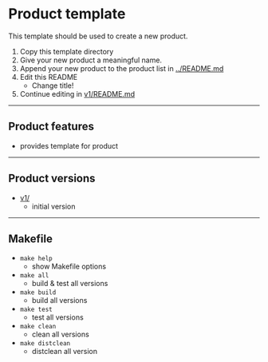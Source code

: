 <!-- Product <TITLE> -->
# Product template

<!-- SHORT DESCRIPTION -->
This template should be used to create a new product.
1. Copy this template directory
2. Give your new product a meaningful name.
3. Append your new product to the product list in [../README.md](../README.md)
4. Edit this README
   - Change title!
5. Continue editing in [v1/README.md](./v1/README.md)

---
## Product features
<!-- LIST OF FEATURES -->
- provides template for product

---
## Product versions
<!-- PLEASE LIST ALL VERSIONS OF YOUR PART    -->
<!-- INCLUDING A SHORT DESCRIPTION OF CHANGES -->
<!-- LATEST VERSION SHOULD BE ON TOP!         -->
- [v1/](./v1/)
  - initial version

---
## Makefile
<!-- LIST OF MAKEFILE TARGETS -->
- `make help`
  - show Makefile options
- `make all`
  - build & test all versions
- `make build`
  - build all versions
- `make test`
  - test all versions
- `make clean`
  - clean all versions
- `make distclean`
  - distclean all version